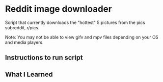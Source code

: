 # Reddit image downloader
Script that currently downloads the "hottest" 5 pictures from the pics subreddit, r/pics.

Note: You may not be able to view gifv and mpv files depending on your OS and media players.

## Instructions to run script

## What I Learned